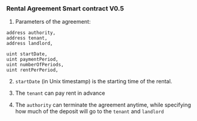 ### Rental Agreement Smart contract V0.5

1. Parameters of the agreement:

```
address authority,
address tenant,
address landlord,

uint startDate,
uint paymentPeriod,
uint numberOfPeriods,
uint rentPerPeriod,
```

2. `startDate` (in Unix timestamp) is the starting time of the rental.

3. The `tenant` can pay rent in advance

4. The `authority` can terminate the agreement anytime, while specifying how much of the deposit will go to the `tenant` and `landlord`
